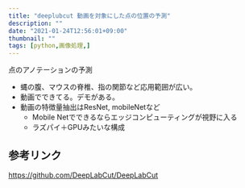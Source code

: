 ```yaml
---
title: "deeplubcut 動画を対象にした点の位置の予測"
description: ""
date: "2021-01-24T12:56:01+09:00"
thumbnail: ""
tags: [python,画像処理,]
---
```

点のアノテーションの予測

- 蝿の腹、マウスの脊椎、指の関節など応用範囲が広い。
- 動画でできてる。デモがある。
- 動画の特徴量抽出はResNet, mobileNetなど
    - Mobile Netでできるならエッジコンピューティングが視野に入る
    - ラズパイ＋GPUみたいな構成

## 参考リンク

https://github.com/DeepLabCut/DeepLabCut

